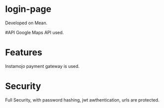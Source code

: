 # login-page
Developed on Mean.

#API
Google Maps API used.

# Features
Instamojo payment gateway is used.

# Security
Full Security, with password hashing, jwt awthentication, urls are protected.

